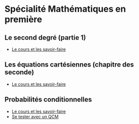 # Spécialité Mathématiques en première

## Le second degré (partie 1)
- [Le cours et les savoir-faire](maths_1_ch1.pdf)

## Les équations cartésiennes (chapitre des seconde)
- [Le cours et les savoir-faire](maths_1_ch2.pdf)

## Probabilités conditionnelles

- [Le cours et les savoir-faire](maths_1_ch3.pdf)
- [Se tester avec un QCM](https://doctools.dgpad.net/exam.php?datas=eyJiYXNlaWQiOiIxWHhYckM2cFFlZzlWdzNVa1I1NzJFTFY0VUV1Y3Q5Q0pkQkJFNGhQX3NubyIsImRlX2Jhc2UiOiIxNWtnV0tfQmNXenhnSER5NjlrVDUyc0ZacmpUSmNsSDg2V19kMWFhNERxTSIsImlkIjoiMWtiRmhCZnBkM3htWTNLSjdwcTBfTGdrU3lIQWVnVWp5a3Y1NjJCR2JGLVUiLCJ1c2VycyI6IkFub255bWUifQ==)

